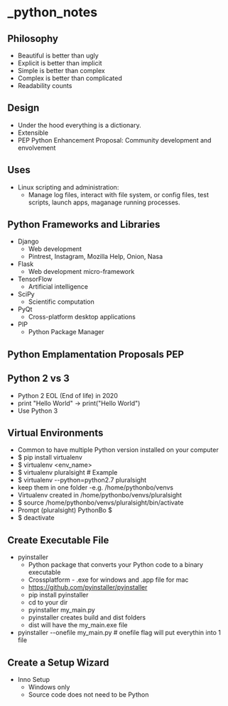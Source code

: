 # _python_notes

## Philosophy

- Beautiful is better than ugly
- Explicit is better than implicit
- Simple is better than complex
- Complex is better than complicated
- Readability counts

## Design

- Under the hood everything is a dictionary.
- Extensible
- PEP Python Enhancement Proposal: Community development and envolvement

## Uses

- Linux scripting and administration:
  - Manage log files, interact with file system, or config files, test scripts, launch apps, maganage running processes.

## Python Frameworks and Libraries

- Django
  - Web development
  - Pintrest, Instagram, Mozilla Help, Onion, Nasa
- Flask
  - Web development micro-framework
- TensorFlow
  - Artificial intelligence
- SciPy
  - Scientific computation
- PyQt
  - Cross-platform desktop applications
- PIP
  - Python Package Manager

## Python Emplamentation Proposals PEP

## Python 2 vs 3

- Python 2 EOL (End of life) in 2020
- print "Hello World" -> print("Hello World")
- Use Python 3

## Virtual Environments

- Common to have multiple Python version installed on your computer
- $ pip install virtualenv
- $ virtualenv <env_name>
- $ virtualenv pluralsight # Example
- $ virtualenv --python=python2.7 pluralsight
- keep them in one folder -e.g. /home/pythonbo/venvs
- Virtualenv created in /home/pythonbo/venvs/pluralsight
- $ source /home/pythonbo/venvs/pluralsight/bin/activate
- Prompt (pluralsight) PythonBo $
- $ deactivate

## Create Executable File

- pyinstaller
  - Python package that converts your Python code to a binary executable
  - Crossplatform - .exe for windows and .app file for mac
  - https://github.com/pyinstaller/pyinstaller
  - pip install pyinstaller
  - cd to your dir
  - pyinstaller my_main.py
  - pyinstaller creates build and dist folders
  - dist will have the my_main.exe file
- pyinstaller --onefile my_main.py # onefile flag will put everythin into 1 file

## Create a Setup Wizard

- Inno Setup
  - Windows only
  - Source code does not need to be Python
